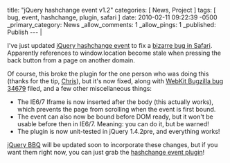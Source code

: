 title: "jQuery hashchange event v1.2"
categories: [ News, Project ]
tags: [ bug, event, hashchange, plugin, safari ]
date: 2010-02-11 09:22:39 -0500
_primary_category: News
_allow_comments: 1
_allow_pings: 1
_published: Publish
--- |

I've just updated [jQuery hashchange event][plugin] to fix a [bizarre bug in Safari](http://benalman.com/code/projects/jquery-hashchange/examples/bug-safari-back-from-diff-domain/). Apparently references to window.location become stale when pressing the back button from a page on another domain.

Of course, this broke the plugin for the one person who was doing this (thanks for the tip, [Chris](http://github.com/csytan)), but it's now fixed, along with [WebKit Bugzilla bug 34679](https://bugs.webkit.org/show_bug.cgi?id=34679) filed, and a few other miscellaneous things:

* The IE6/7 Iframe is now inserted after the body (this actually works), which prevents the page from scrolling when the event is first bound.
* The event can also now be bound before DOM ready, but it won't be usable before then in IE6/7. Meaning: you can do it, but be warned!
* The plugin is now unit-tested in jQuery 1.4.2pre, and everything works!

[jQuery BBQ](http://benalman.com/projects/jquery-bbq-plugin/) will be updated soon to incorporate these changes, but if you want them right now, you can just grab the [hashchange event plugin][plugin]!

  [plugin]: http://benalman.com/projects/jquery-hashchange-plugin/
